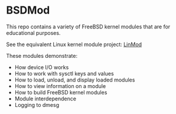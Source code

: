# BSDMod
This repo contains a variety of FreeBSD kernel modules that are for educational purposes.

See the equivalent Linux kernel module project: [LinMod](https://github.com/ldilley/linmod)

These modules demonstrate:

* How device I/O works
* How to work with sysctl keys and values
* How to load, unload, and display loaded modules
* How to view information on a module
* How to build FreeBSD kernel modules
* Module interdependence
* Logging to dmesg
